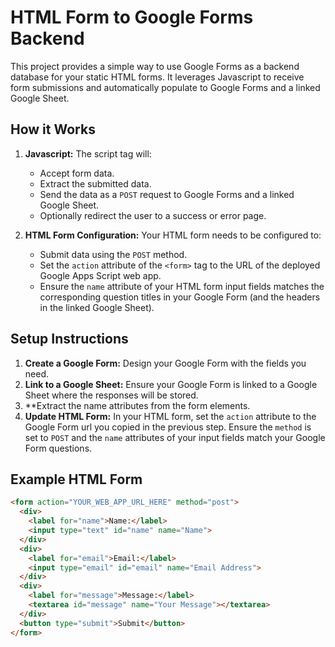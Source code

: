 # HTML Form to Google Forms Backend

This project provides a simple way to use Google Forms as a backend database for your static HTML forms. It leverages Javascript to receive form submissions and automatically populate to Google Forms and a linked Google Sheet.

## How it Works

1.  **Javascript:** The script tag will:
    * Accept form data.
    * Extract the submitted data.
    * Send the data as a `POST` request to Google Forms and a linked Google Sheet.
    * Optionally redirect the user to a success or error page.

2.  **HTML Form Configuration:** Your HTML form needs to be configured to:
    * Submit data using the `POST` method.
    * Set the `action` attribute of the `<form>` tag to the URL of the deployed Google Apps Script web app.
    * Ensure the `name` attribute of your HTML form input fields matches the corresponding question titles in your Google Form (and the headers in the linked Google Sheet).

## Setup Instructions

1.  **Create a Google Form:** Design your Google Form with the fields you need.
2.  **Link to a Google Sheet:** Ensure your Google Form is linked to a Google Sheet where the responses will be stored.
3.  **Extract the name attributes from the form elements.
4.  **Update HTML Form:** In your HTML form, set the `action` attribute to the Google Form url you copied in the previous step. Ensure the `method` is set to `POST` and the `name` attributes of your input fields match your Google Form questions.

## Example HTML Form

```html
<form action="YOUR_WEB_APP_URL_HERE" method="post">
  <div>
    <label for="name">Name:</label>
    <input type="text" id="name" name="Name">
  </div>
  <div>
    <label for="email">Email:</label>
    <input type="email" id="email" name="Email Address">
  </div>
  <div>
    <label for="message">Message:</label>
    <textarea id="message" name="Your Message"></textarea>
  </div>
  <button type="submit">Submit</button>
</form>
